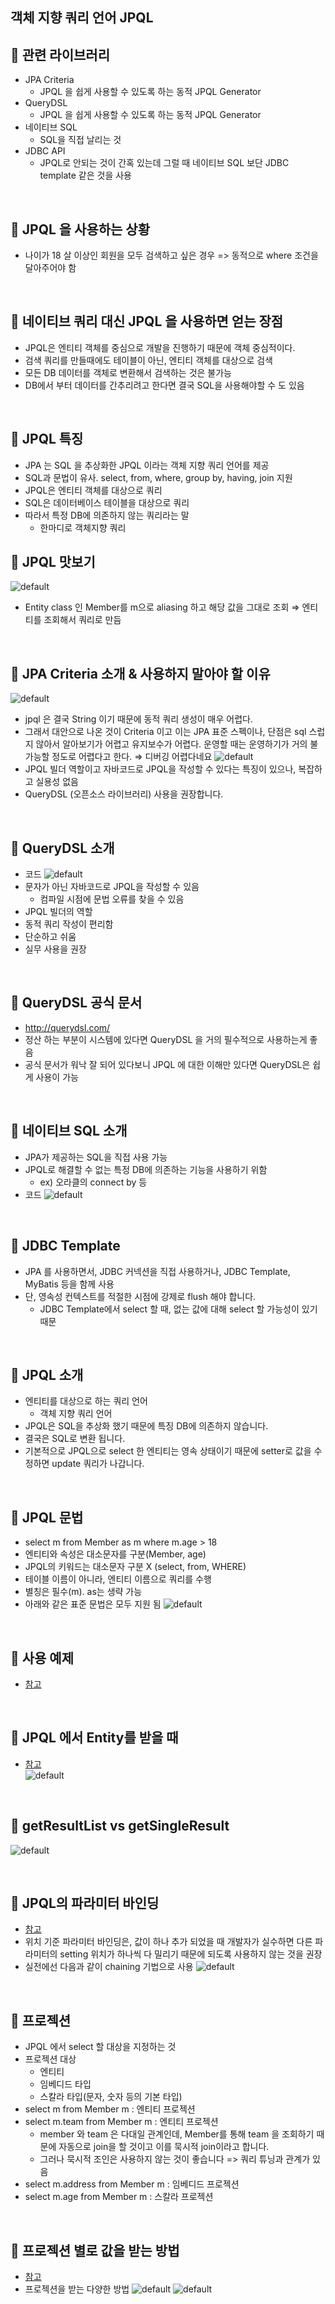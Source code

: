 객체 지향 쿼리 언어 JPQL
-

📌 관련 라이브러리
-
* JPA Criteria
    * JPQL 을 쉽게 사용할 수 있도록 하는 동적 JPQL Generator
* QueryDSL
    * JPQL 을 쉽게 사용할 수 있도록 하는 동적 JPQL Generator
* 네이티브 SQL
    * SQL을 직접 날리는 것 
* JDBC API
    * JPQL로 안되는 것이 간혹 있는데 그럴 때 네이티브 SQL 보단 JDBC template 같은 것을 사용


<br/>

📌 JPQL 을 사용하는 상황
-
* 나이가 18 살 이상인 회원을 모두 검색하고 싶은 경우 => 동적으로 where 조건을 달아주어야 함 


<br/>

📌 네이티브 쿼리 대신 JPQL 을 사용하면 얻는 장점
-
* JPQL은 엔티티 객체를 중심으로 개발을 진행하기 때문에 객체 중심적이다.
* 검색 쿼리를 만들때에도 테이블이 아닌, 엔티티 객체를 대상으로 검색 
* 모든 DB 데이터를 객체로 변환해서 검색하는 것은 불가능 
* DB에서 부터 데이터를 간추리려고 한다면 결국 SQL을 사용해야할 수 도 있음 



<br/>

📌 JPQL 특징
-
* JPA 는 SQL 을 추상화한 JPQL 이라는 객체 지향 쿼리 언어를 제공
* SQL과 문법이 유사. select, from, where, group by, having, join 지원
* JPQL은 엔티티 객체를 대상으로 쿼리
* SQL은 데이터베이스 테이블을 대상으로 쿼리
* 따라서 특정 DB에 의존하지 않는 쿼리라는 말
    * 한마디로 객체지향 쿼리

📌 JPQL 맛보기
-
![default](./img/115915fc6b8043118cd2be83cb5d115f.png)
* Entity class 인 Member를 m으로 aliasing 하고 해당 값을 그대로 조회 ⇒ 엔티티를 조회해서 쿼리로 만듬 


<br/>

📌 JPA Criteria 소개 & 사용하지 말아야 할 이유
-
![default](./img/34b8aeb7eef9462ca59378e52632e1dd.png)
* jpql 은 결국 String 이기 때문에 동적 쿼리 생성이 매우 어렵다.
* 그래서 대안으로 나온 것이 Criteria 이고 이는 JPA 표준 스펙이나, 단점은 sql 스럽지 않아서 알아보기가 어렵고 유지보수가 어렵다. 운영할 때는 운영하기가 거의 불가능할 정도로 어렵다고 한다. ⇒ 디버깅 어렵다네요
![default](./img/0fc44835a41d4c9c9eaa9dd6f5fca123.png)
* JPQL 빌더 역할이고 자바코드로 JPQL을 작성할 수 있다는 특징이 있으나, 복잡하고 실용성 없음
* QueryDSL (오픈소스 라이브러리) 사용을 권장합니다.


<br/>

📌 QueryDSL 소개
-
* 코드
    ![default](./img/1a75684993b24ee380a0888cc05cd4e6.png)
* 문자가 아닌 자바코드로 JPQL을 작성할 수 있음
    * 컴파일 시점에 문법 오류를 찾을 수 있음
* JPQL 빌더의 역할
* 동적 쿼리 작성이 편리함
* 단순하고 쉬움
* 실무 사용을 권장


<br/>

📌 QueryDSL 공식 문서
-
* <http://querydsl.com/>
* 정산 하는 부분이 시스템에 있다면 QueryDSL 을 거의 필수적으로 사용하는게 좋음
* 공식 문서가 워낙 잘 되어 있다보니 JPQL 에 대한 이해만 있다면 QueryDSL은 쉽게 사용이 가능


<br/>


📌 네이티브 SQL 소개
-
* JPA가 제공하는 SQL을 직접 사용 가능
* JPQL로 해결할 수 없는 특정 DB에 의존하는 기능을 사용하기 위함
    * ex) 오라클의 connect by 등
* 코드
    ![default](./img/a0021b47a347436287236e55fbba28f8.png)
    
<br/>

📌 JDBC Template
-
* JPA 를 사용하면서, JDBC 커넥션을 직접 사용하거나, JDBC Template, MyBatis 등을 함께 사용
* 단, 영속성 컨텍스트를 적절한 시점에 강제로 flush 해야 합니다.
    * JDBC Template에서 select 할 때, 없는 값에 대해 select 할 가능성이 있기 때문


<br/>
    
📌 JPQL 소개
-
* 엔티티를 대상으로 하는 쿼리 언어
    * 객체 지향 쿼리 언어
* JPQL은 SQL을 추상화 했기 때문에 특징 DB에 의존하지 않습니다.
* 결국은 SQL로 변환 됩니다.
* 기본적으로 JPQL으로 select 한 엔티티는 영속 상태이기 때문에 setter로 값을 수정하면 update 쿼리가 나갑니다.

<br/>

📌 JPQL 문법
-
* select m from Member as m where m.age > 18
* 엔티티와 속성은 대소문자를 구분(Member, age)
* JPQL의 키워드는 대소문자 구분 X (select, from, WHERE)
* 테이블 이름이 아니라, 엔티티 이름으로 쿼리를 수행
* 별칭은 필수(m). as는 생략 가능
* 아래와 같은 표준 문법은 모두 지원 됨
![default](./img/6a732e4fea22459b98b515a981c874a0.png)


<br/>

📌 사용 예제
-
* [참고](./usage/Run.java)        


<br/>

📌 JPQL 에서 Entity를 받을 때
-
* [참고](./usage/Run.java)     
![default](./img/a14fc7ddc0fe417abb922a35519dd7b2.png)

<br/>

📌 getResultList vs getSingleResult
-
![default](./img/bd425ee316c042618d506461c0a6f846.png)


<br/>

📌 JPQL의 파라미터 바인딩
-
* [참고](./param/Run.java)    
* 위치 기준 파라미터 바인딩은, 값이 하나 추가 되었을 때 개발자가 실수하면 다른 파라미터의 setting  위치가 하나씩 다 밀리기 때문에 되도록 사용하지 않는 것을 권장
* 실전에선 다음과 같이 chaining 기법으로 사용
![default](./img/5ad1003e673d409eae69ae738feeebc3.png)



<br/>

📌 프로젝션
-
* JPQL 에서 select 할 대상을 지정하는 것 
* 프로젝션 대상
    * 엔티티
    * 임베디드 타입
    * 스칼라 타입(문자, 숫자 등의 기본 타입)
* select m from Member m : 엔티티 프로젝션
* select m.team from Member m : 엔티티 프로젝션
    * member 와 team 은 다대일 관계인데, Member를 통해 team 을 조회하기 때문에 자동으로 join을 할 것이고 이를 묵시적 join이라고 합니다.
    * 그러나 묵시적 조인은 사용하지 않는 것이 좋습니다 => 쿼리 튜닝과 관계가 있음
* select m.address from Member m : 임베디드 프로젝션
* select m.age from Member m : 스칼라 프로젝션


<br/>

📌 프로젝션 별로 값을 받는 방법
-
* [참고](./get/Run.java)
* 프로젝션을 받는 다양한 방법
![default](./img/5fdd7beef4954af087c8b7555277eea4.png)
![default](./img/6ecf40ea319b46c6ab0e0b531116f728.png)





    
    
